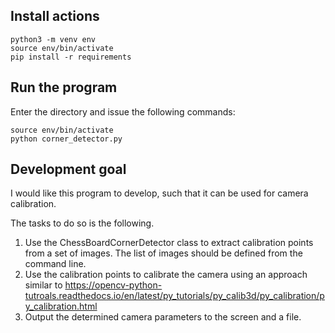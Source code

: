 ## Install actions

```
python3 -m venv env
source env/bin/activate
pip install -r requirements
```

## Run the program

Enter the directory and issue the following commands:
```
source env/bin/activate
python corner_detector.py
```

## Development goal

I would like this program to develop, such that it can be used for camera calibration.

The tasks to do so is the following.
1. Use the ChessBoardCornerDetector class to extract calibration points from a set of images. The list of images should be defined from the command line.
2. Use the calibration points to calibrate the camera using an approach similar to https://opencv-python-tutroals.readthedocs.io/en/latest/py_tutorials/py_calib3d/py_calibration/py_calibration.html
3. Output the determined camera parameters to the screen and a file.
